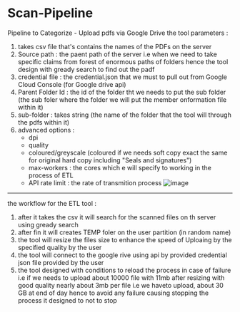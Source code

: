 # Scan-Pipeline
Pipeline to Categorize - Upload pdfs via Google Drive 
the tool parameters :
1. takes csv file that's contains the names of the PDFs on the server
2. Source path : the paent path of the server i.e when we need to take specific claims from forest of enormous paths of folders hence the tool design with gready search to find out the padf
3. credential file : the credential.json that we must to pull out from Google Cloud Console (for Google drive api)
4. Parent Folder Id : the id of the folder tht we needs to put the sub folder (the sub foler where the folder we will put the member onformation file within it)
5. sub-folder : takes string (the name of the folder that the tool will through the pdfs within it)
6. advanced options :
     * dpi
     * quality
     * coloured/greyscale (coloured if we needs soft copy exact the same for original hard copy including "Seals and signatures")
     * max-workers : the cores which e will specify to working in the process of ETL
     * API rate limit : the rate of transmition process
       ![image](https://github.com/user-attachments/assets/42d56a0f-922c-4827-b833-df65d5fe6573)

  ------------
  the workflow for the ETL tool :
  1. after it takes the csv it will search for the scanned files on th server using gready search
  2. after fin it will creates TEMP foler on the user partition (in random name)
  3. the tool will resize the files size to enhance the speed of Uploaing by the specified quality by the user 
  4. the tool will connect to the google rive using api by provided credential json file provided by the user
  5. the tool designed with conditions to reload the process in case of failure 
i.e if we needs to upload about 10000 file with 11mb after resizing with good quality nearly about 3mb per file i.e we haveto upload,
 about 30 GB at end of day hence to avoid any failure causing stopping the process it designed to not to stop
